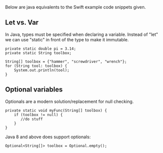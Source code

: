 Below are java equivalents to the Swift example code snippets given.

## Let vs. Var

In Java, types must be specified when declaring a variable. 
Instead of "let" we can use "static" in front of the type to make it immutable.

```
private static double pi = 3.14;
private static String toolbox;
```

```
String[] toolbox = {"hammer", "screwdriver", "wrench"};
for (String tool: toolbox) {
    System.out.println(tool);
}
```



## Optional variables

Optionals are a modern solution/replacement for null checking.

```
private static void myFunc(String[] toolbox) {
    if (toolbox != null) {
       //do stuff
    }
}

```
Java 8 and above does support optionals:
```
Optional<String[]> toolbox = Optional.empty();
```


